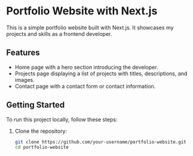 # Portfolio Website with Next.js

This is a simple portfolio website built with Next.js. It showcases my projects and skills as a frontend developer.

## Features

- Home page with a hero section introducing the developer.
- Projects page displaying a list of projects with titles, descriptions, and images.
- Contact page with a contact form or contact information.

## Getting Started

To run this project locally, follow these steps:

1. Clone the repository:

   ```bash
   git clone https://github.com/your-username/portfolio-website.git
   cd portfolio-website
   ```

```

```
